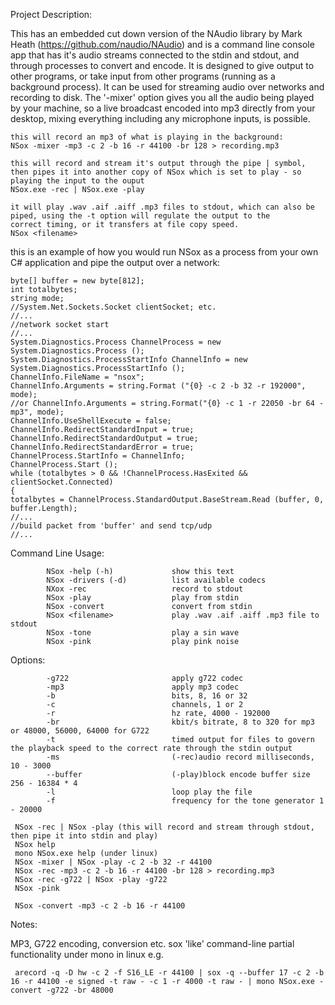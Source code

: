 Project Description:

This has an embedded cut down version of the NAudio library by Mark Heath (https://github.com/naudio/NAudio) and is a command line console app that has it's audio streams connected to the stdin and stdout, and through processes to convert and encode. It is designed to give output to other programs, or take input from other programs (running as a background process). It can be used for streaming audio over networks and recording to disk. The '-mixer' option gives you all the audio being played by your machine, so a live broadcast encoded into mp3 directly from your desktop, mixing everything including any microphone inputs, is possible.

    this will record an mp3 of what is playing in the background:
    NSox -mixer -mp3 -c 2 -b 16 -r 44100 -br 128 > recording.mp3
 
    this will record and stream it's output through the pipe | symbol, then pipes it into another copy of NSox which is set to play - so     playing the input to the ouput
    NSox.exe -rec | NSox.exe -play   
    
    it will play .wav .aif .aiff .mp3 files to stdout, which can also be piped, using the -t option will regulate the output to the           correct timing, or it transfers at file copy speed.
    NSox <filename>

this is an example of how you would run NSox as a process from your own C# application and pipe the output over a network:
 
    byte[] buffer = new byte[812];
    int totalbytes;
    string mode;
    //System.Net.Sockets.Socket clientSocket; etc.
    //...
    //network socket start
    //...
    System.Diagnostics.Process ChannelProcess = new System.Diagnostics.Process ();
    System.Diagnostics.ProcessStartInfo ChannelInfo = new System.Diagnostics.ProcessStartInfo ();
    ChannelInfo.FileName = "nsox";
    ChannelInfo.Arguments = string.Format ("{0} -c 2 -b 32 -r 192000", mode);
    //or ChannelInfo.Arguments = string.Format("{0} -c 1 -r 22050 -br 64 -mp3", mode);
    ChannelInfo.UseShellExecute = false;
    ChannelInfo.RedirectStandardInput = true;
    ChannelInfo.RedirectStandardOutput = true;
    ChannelInfo.RedirectStandardError = true;
    ChannelProcess.StartInfo = ChannelInfo;  
    ChannelProcess.Start ();
    while (totalbytes > 0 && !ChannelProcess.HasExited && clientSocket.Connected) 
    {
	totalbytes = ChannelProcess.StandardOutput.BaseStream.Read (buffer, 0, buffer.Length);
	//...
	//build packet from 'buffer' and send tcp/udp
	//...
	

Command Line Usage:

            NSox -help (-h)             show this text
            NSox -drivers (-d)          list available codecs
            NXox -rec                   record to stdout
            NSox -play                  play from stdin
            NSox -convert               convert from stdin
            NSox <filename>             play .wav .aif .aiff .mp3 file to stdout
            NSox -tone                  play a sin wave
            NSox -pink                  play pink noise
	    
Options:

            -g722                       apply g722 codec
            -mp3                        apply mp3 codec
            -b                          bits, 8, 16 or 32
            -c                          channels, 1 or 2
            -r                          hz rate, 4000 - 192000
            -br                         kbit/s bitrate, 8 to 320 for mp3 or 48000, 56000, 64000 for G722
            -t                          timed output for files to govern the playback speed to the correct rate through the stdin output
            -ms                         (-rec)audio record milliseconds, 10 - 3000
            --buffer                    (-play)block encode buffer size 256 - 16384 * 4
            -l                          loop play the file
            -f                          frequency for the tone generator 1 - 20000
	    
     NSox -rec | NSox -play (this will record and stream through stdout, then pipe it into stdin and play)
     NSox help
     mono NSox.exe help (under linux)
     NSox -mixer | NSox -play -c 2 -b 32 -r 44100
     NSox -rec -mp3 -c 2 -b 16 -r 44100 -br 128 > recording.mp3
     NSox -rec -g722 | NSox -play -g722
     NSox -pink
     
     NSox -convert -mp3 -c 2 -b 16 -r 44100
 
Notes:
 
 MP3, G722 encoding, conversion etc.
 sox 'like' command-line
 partial functionality under mono in linux e.g.
 
     arecord -q -D hw -c 2 -f S16_LE -r 44100 | sox -q --buffer 17 -c 2 -b 16 -r 44100 -e signed -t raw - -c 1 -r 4000 -t raw - | mono NSox.exe -convert -g722 -br 48000

